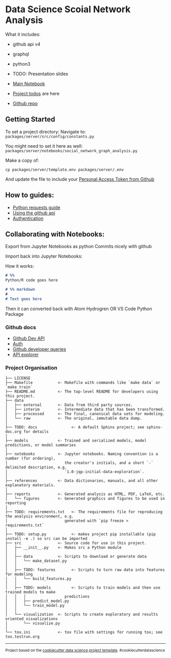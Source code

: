 # Data Science Scoial Network Analysis

What it includes:

- github api v4 
- graphql 
- python3
- TODO: Presentation slides

- [Main Notebook](packages/server/notebooks/social_network_graph_analysis.ipynb)
- [Project todos](./TODO.md) are here
- [Github repo](https://github.com/tgrrr/data-science-social-network-analysis)

## Getting Started

To set a project directory:
Navigate to: `packages/server/src/config/constants.py`

You might need to set it here as well:
`packages/server/notebooks/social_network_graph_analysis.py`

Make a copy of:

`cp packages/server/template.env packages/server/.env`

And update the file to include your [Personal Access Token from Github](https://help.github.com/en/articles/creating-a-personal-access-token-for-the-command-line)

## How to guides:

- [Python requests guide](https://www.twilio.com/blog/2016/12/http-requests-in-python-3.html)
- [Using the github api](https://developer.github.com/apps/quickstart-guides/using-the-github-api-in-your-app/)
- [Authentication](https://developer.github.com/v4/guides/forming-calls/#authenticating-with-graphql)

## Collaborating with Notebooks:

Export from Jupyter Notebooks as python
Commits nicely with github

Import back into Jupyter Notebooks:

How it works:

```markdown
# %%
Python/R code goes here

# %% markdown
#
# Text goes here
```

Then it can converted back with Atom Hydrogren OR VS Code Python Package

### Github docs

- [Github Dev API](https://developer.github.com/v4/)
- [Auth](https://developer.github.com/v4/guides/forming-calls/#authenticating-with-graphql)
- [Github developer queries](https://developer.github.com/v4/query/)
- [API explorer](https://developer.github.com/v4/explorer/)

### Project Organisation

    ├── LICENSE
    ├── Makefile           <- Makefile with commands like `make data` or `make train`
    ├── README.md          <- The top-level README for developers using this project.
    ├── data
    │   ├── external       <- Data from third party sources.
    │   ├── interim        <- Intermediate data that has been transformed.
    │   ├── processed      <- The final, canonical data sets for modeling.
    │   └── raw            <- The original, immutable data dump.
    │
    ├── TODO: docs               <- A default Sphinx project; see sphinx-doc.org for details
    │
    ├── models             <- Trained and serialized models, model predictions, or model summaries
    │
    ├── notebooks          <- Jupyter notebooks. Naming convention is a number (for ordering),
    │                         the creator's initials, and a short `-` delimited description, e.g.
    │                         `1.0-jqp-initial-data-exploration`.
    │
    ├── references         <- Data dictionaries, manuals, and all other explanatory materials.
    │
    ├── reports            <- Generated analysis as HTML, PDF, LaTeX, etc.
    │   └── figures        <- Generated graphics and figures to be used in reporting
    │
    ├── TODO: requirements.txt   <- The requirements file for reproducing the analysis environment, e.g.
    │                         generated with `pip freeze > requirements.txt`
    │
    ├── TODO: setup.py           <- makes project pip installable (pip install -e .) so src can be imported
    ├── src                <- Source code for use in this project.
    │   ├── __init__.py    <- Makes src a Python module
    │   │
    │   ├── data           <- Scripts to download or generate data
    │   │   └── make_dataset.py
    │   │
    │   ├── TODO: features       <- Scripts to turn raw data into features for modeling
    │   │   └── build_features.py
    │   │
    │   ├── TODO: models         <- Scripts to train models and then use trained models to make
    │   │   │                 predictions
    │   │   ├── predict_model.py
    │   │   └── train_model.py
    │   │
    │   └── visualization  <- Scripts to create exploratory and results oriented visualizations
    │       └── visualize.py
    │
    └── tox.ini            <- tox file with settings for running tox; see tox.testrun.org


--------

<p><small>Project based on the <a target="_blank" href="https://drivendata.github.io/cookiecutter-data-science/">cookiecutter data science project template</a>. #cookiecutterdatascience</small></p>
